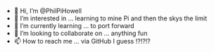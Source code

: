 - 👋 Hi, I’m @PhilPiHowell
- 👀 I’m interested in ... learning to mine Pi and then the skys the limit
- 🌱 I’m currently learning ... to port forward
- 💞️ I’m looking to collaborate on ... anything fun
- 📫 How to reach me ... via GitHub I guess !?!?!?

<!---
PhilPiHowell/PhilPiHowell is a ✨ special ✨ repository because its `README.md` (this file) appears on your GitHub profile.
You can click the Preview link to take a look at your changes.
--->

